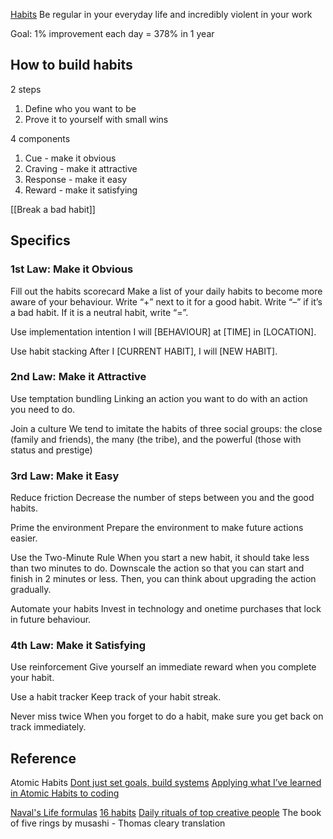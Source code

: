 [Habits](https://docs.google.com/document/d/18UtP0u3dXAMYZ-mknYobkNkY9bS7LwDy5dWIZLBi7PA/edit)
Be regular in your everyday life and incredibly violent in your work

Goal: 1% improvement each day = 378% in 1 year

## How to build habits
2 steps
1. Define who you want to be
2. Prove it to yourself with small wins

4 components
1. Cue - make it obvious
2. Craving - make it attractive
3. Response - make it easy
4. Reward - make it satisfying

[[Break a bad habit]]

## Specifics
### 1st Law: Make it Obvious

Fill out the habits scorecard
Make a list of your daily habits to become more aware of your behaviour. Write “+” next to it for a good habit. Write “–” if it’s a bad habit. If it is a neutral habit, write “=”.

Use implementation intention
I will [BEHAVIOUR] at [TIME] in [LOCATION].

Use habit stacking
After I [CURRENT HABIT], I will [NEW HABIT].

### 2nd Law: Make it Attractive

Use temptation bundling
Linking an action you want to do with an action you need to do.

Join a culture
We tend to imitate the habits of three social groups: the close (family and friends), the many (the tribe), and the powerful (those with status and prestige)

### 3rd Law: Make it Easy

Reduce friction
Decrease the number of steps between you and the good habits.

Prime the environment
Prepare the environment to make future actions easier.

Use the Two-Minute Rule
When you start a new habit, it should take less than two minutes to do.
Downscale the action so that you can start and finish in 2 minutes or less. Then, you can think about upgrading the action gradually.

Automate your habits
Invest in technology and onetime purchases that lock in future behaviour.

### 4th Law: Make it Satisfying

Use reinforcement
Give yourself an immediate reward when you complete your habit.

Use a habit tracker
Keep track of your habit streak.

Never miss twice
When you forget to do a habit, make sure you get back on track immediately.

## Reference
Atomic Habits
[Dont just set goals, build systems](https://medium.com/swlh/dont-just-set-goals-build-systems-8158ac541df)
[Applying what I’ve learned in Atomic Habits to coding](https://levelup.gitconnected.com/applying-what-ive-learnt-in-atomic-habits-into-coding-cb268137ea35)

[Naval's Life formulas](https://nav.al/life-formulas-i)
[16 habits](https://www.reddit.com/r/NoFap/comments/15lrh7/16_habits_you_should_do_everyday_this_changed_my/)
[Daily rituals of top creative people](https://www.linkedin.com/posts/adammgrant_theres-no-such-thing-as-an-ideal-daily-routine-activity-7170428437583675392-Sx0D?utm_source=share&utm_medium=member_android)
The book of five rings by musashi - Thomas cleary translation
